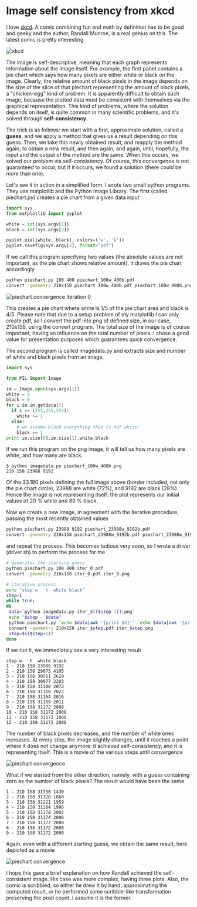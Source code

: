 Image self consistency from xkcd
================================

I love [xkcd](http://xkcd.com). A comic combining fun and math by
definition has to be good and geeky and the author, Randall Munroe, is a
real genius on this. The latest comic is pretty interesting

![xkcd](http://imgs.xkcd.com/comics/self_description.png)

The image is self-descriptive, meaning that each graph represents
information about the image itself. For example, the first panel
contains a pie chart which says how many pixels are either white or
black on the image. Clearly, the relative amount of black pixels in the
image depends on the size of the slice of that piechart representing the
amount of black pixels, a \"chicken-egg\" kind of problem. It is
apparently difficult to obtain such image, because the plotted data must
be consistent with themselves via the graphical representation. This
kind of problems, where the solution depends on itself, is quite common
in many scientific problems, and it\'s solved through
**self-consistency**.

The trick is as follows: we start with a first, approximate solution,
called a **guess**, and we apply a method that gives us a result
depending on this guess. Then, we take this newly obtained result, and
reapply the method again, to obtain a new result, and then again, and
again, until, hopefully, the input and the output of the method are the
same. When this occurs, we solved our problem via self-consistency. Of
course, this convergence is not guaranteed to occur, but if it occurs,
we found a solution (there could be more than one).

Let\'s see it in action in a simplified form. I wrote two small python
programs. They use matplotlib and the Python Image Library. The first
(called piechart.py) creates a pie chart from a given data input

```python
import sys
from matplotlib import pyplot

white = int(sys.argv[1])
black = int(sys.argv[2])

pyplot.pie([white, black], colors=('w', 'k'))
pyplot.savefig(sys.argv[3], format="pdf")
```

If we call this program specifying two values (the absolute values are
not important, as the pie chart shows relative amount), it draws the pie
chart accordingly

```bash
python piechart.py 100 400 piechart_100w_400b.pdf
convert -geometry 210x158 piechart_100w_400b.pdf piechart_100w_400b.png
```

![piechart convergence iteration 0](http://forthescience.org/blog/wp-content/uploads/2010/01/iter_0.png)

This creates a pie chart where white is 1/5 of the pie chart area and
black is 4/5. Please note that due to a setup problem of my matplotlib I
can only create pdf, so I convert the pdf into png of defined size, in
our case, 210x158, using the convert program. The total size of the
image is of course important, having an influence on the total number of
pixels. I chose a good value for presentation purposes which guarantees
quick convergence.

The second program is called imagedata.py and extracts size and number
of white and black pixels from an image.

```python
import sys

from PIL import Image

im = Image.open(sys.argv[1])
white = 0
black = 0
for i in im.getdata():
  if i == (255,255,255):
    white += 1
  else:
    # we assume black everything that is not white:
    black += 1
print im.size[0],im.size[1],white,black
```

If we run this program on the png image, it will tell us how many pixels
are white, and how many are black.

```
$ python imagedata.py piechart_100w_400b.png
210 158 23988 9192
```

Of the 33.180 pixels defining the full image above (border included, not
only the pie chart circle), 23988 are white (72%), and 9192 are black
(28%). Hence the image is not representing itself: the plot represents
our initial values of 20 % white and 80 % black.

Now we create a new image, in agreement with the iterative procedure,
passing the most recently obtained values

```bash
python piechart.py 23988 9192 piechart_23988w_9192b.pdf
convert -geometry 210x158 piechart_23988w_9192b.pdf piechart_23988w_9192b.png
```

and repeat the process. This becomes tedious very soon, so I wrote a
driver (driver.sh) to perform the process for me

```bash
# generates the starting guess
python piechart.py 100 400 iter_0.pdf
convert -geometry 210x158 iter_0.pdf iter_0.png 

# iterative process
echo "step w   h  white black"
step=1
while true;
do
 data=`python imagedata.py iter_$(($step-1)).png`
 echo "$step - $data"
 python piechart.py `echo $data|awk '{print $3}'` `echo $data|awk '{print $4}'`  iter_$step.pdf
 convert -geometry 210x158 iter_$step.pdf iter_$step.png
 step=$(($step+1))
done
```

If we run it, we immediately see a very interesting result

```
step w   h  white black
1 - 210 158 23988 9192
2 - 210 158 29075 4105
3 - 210 158 30551 2629
4 - 210 158 30977 2203
5 - 210 158 31108 2072
6 - 210 158 31158 2022
7 - 210 158 31164 2016
8 - 210 158 31169 2011
9 - 210 158 31172 2008
10 - 210 158 31172 2008
11 - 210 158 31172 2008
12 - 210 158 31172 2008
```

The number of black pixels decreases, and the number of white ones
increases. At every step, the image slightly changes, until it reaches a
point where it does not change anymore: it achieved self-consistency,
and it is representing itself. This is a movie of the various steps
until convergence

![piechart convergence](http://forthescience.org/blog/wp-content/uploads/2010/01/piechart_convergence_cycle.gif)

What if we started from the other direction, namely, with a guess
containing zero as the number of black pixels? The result would have
been the same

```
1 - 210 158 31750 1430
2 - 210 158 31320 1860
3 - 210 158 31221 1959
4 - 210 158 31184 1996
5 - 210 158 31178 2002
6 - 210 158 31174 2006
7 - 210 158 31172 2008
8 - 210 158 31172 2008
9 - 210 158 31172 2008
```

Again, even with a different starting guess, we obtain the same result,
here depicted as a movie

![piechart convergence](http://forthescience.org/blog/wp-content/uploads/2010/01/piechart_convergence_2_cycle.gif)

I hope this gave a brief explanation on how Randall achieved the
self-consistent image. His case was more complex, having three plots.
Also, the comic is scribbled, so either he drew it by hand,
approximating the computed result, or he performed some scribble-like
transformation preserving the pixel count. I assume it is the former.
